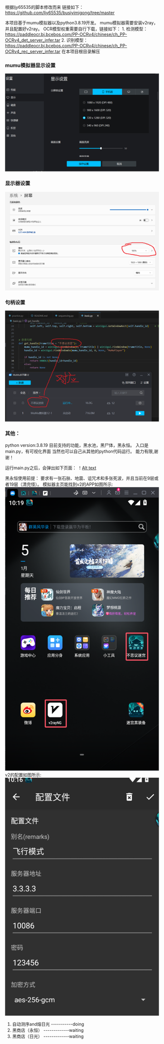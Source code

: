 根据ljy65535的脚本修改而来
链接如下：https://github.com/ljy65535/busiyimigong/tree/master

本项目基于mumu模拟器以及python3.8.19开发。
mumu模拟器需要安装v2ray，并且配置好v2ray。
OCR模型权重需要自行下载，链接如下：
    1. 检测模型：https://paddleocr.bj.bcebos.com/PP-OCRv4/chinese/ch_PP-OCRv4_det_server_infer.tar
    2. 识别模型：https://paddleocr.bj.bcebos.com/PP-OCRv4/chinese/ch_PP-OCRv4_rec_server_infer.tar
在本项目根目录解压

### mumu模拟器显示设置
![Alt text](image.png)

### 显示器设置
![Alt text](image-1.png)

### 句柄设置
![Alt text](image-2.png)

### 其他：
python version:3.8.19
目前支持的功能，黑水池，黑尸体，黑永恒。
入口是main.py，有可视化界面
当然也可以自己从其他的python代码运行。
能力有限,谢谢！

运行main.py之后，会弹出如下页面：
！[Alt text](main.png)


黑永恒使用前提：
要求有一张石肤、地震、诅咒术和多张死波，并且当前在9层或者19层（清完怪）。
模拟器主页能找到v2的APP如图所示:
![Alt text](home.png)
v2的配置如图所示:
![Alt text](V2ray_setup.png)




1. 自动测序and熔日光  -----------doing
2. 黑商店（永恒） -------------waiting
3. 黑商店（日光） -------------waiting

